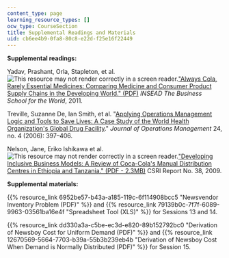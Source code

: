 ```yaml
---
content_type: page
learning_resource_types: []
ocw_type: CourseSection
title: Supplemental Readings and Materials
uid: cb6ee4b9-0fa8-80c8-e22d-f25e16f22449
---
```


**Supplemental readings:**

Yadav, Prashant, Orla, Stapleton, et al. ![This resource may not render correctly in a screen reader.](/images/inacessible.gif)["Always Cola, Rarely Essential Medicines: Comparing Medicine and Consumer Product Supply Chains in the Developing World." (PDF)](https://papers.ssrn.com/sol3/papers.cfm?abstract_id=1656386) _INSEAD The Business School for the World_, 2011.

Treville, Suzanne De, Ian Smith, et al. "[Applying Operations Management Logic and Tools to Save Lives: A Case Study of the World Health Organization's Global Drug Facility](http://dx.doi.org/10.1016/j.jom.2005.03.004)." _Journal of Operations Management_ 24, no. 4 (2006): 397–406.

Nelson, Jane, Eriko Ishikawa et al. ![This resource may not render correctly in a screen reader.](/images/inacessible.gif)["Developing Inclusive Business Models: A Review of Coca-Cola's Manual Distribution Centres in Ethiopia and Tanzania." (PDF - 2.3MB)](https://www.hks.harvard.edu/sites/default/files/centers/mrcbg/programs/cri/files/other_10_MDC_report.pdf) CSRI Report No. 38, 2009.

**Supplemental materials:**

{{% resource_link 6952be57-b43a-a185-119c-6f114908bcc5 "Newsvendor Inventory Problem (PDF)" %}} and {{% resource_link 79139b0c-7f7f-6089-9963-03561ba16e4f "Spreadsheet Tool (XLS)" %}} for Sessions 13 and 14.

{{% resource_link dd330a3a-c5be-ec3d-e820-89b152792bc0 "Derivation of Newsboy Cost for Uniform Demand (PDF)" %}} and {{% resource_link 12670569-5664-7703-b39a-55b3b239eb4b "Derivation of Newsboy Cost When Demand is Normally Distributed (PDF)" %}} for Session 15.